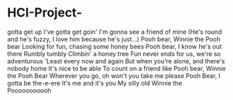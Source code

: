# HCI-Project-
gotta get up I've gotta get goin' I'm gonna see a friend of mine  (He's round and he's fuzzy, I love him because he's just...)  Pooh bear, Winnie the Pooh bear Looking for fun, chasing some honey bees Pooh bear, I know he's out there Rumbly tumbly Climbin' a honey tree  Fun never ends for us, we're so adventurous 'Least every now and again But when you're alone, and there's nobody home It's nice to be able To count on a friend like  Pooh bear, Winnie the Pooh Bear Wherever you go, oh won't you take me please Pooh Bear, I gotta be the-e-ere It's me and it's you My silly old Winnie the Pooooooooooh   
